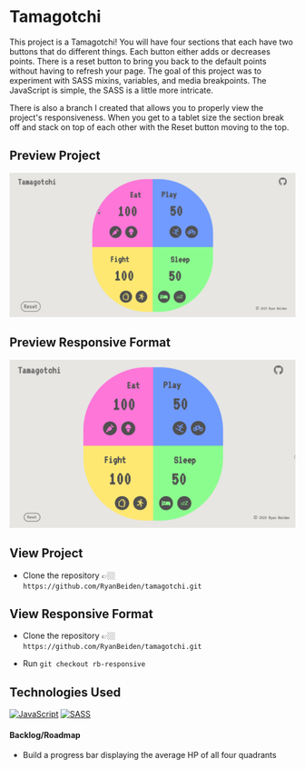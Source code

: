 # Tamagotchi

This project is a Tamagotchi! You will have four sections that each have two buttons that do different things. Each button either adds or decreases points. There is a reset button to bring you back to the default points without having to refresh your page. The goal of this project was to experiment with SASS mixins, variables, and media breakpoints. The JavaScript is simple, the SASS is a little more intricate.

There is also a branch I created that allows you to properly view the project's responsiveness. When you get to a tablet size the section break off and stack on top of each other with the Reset button moving to the top.

## Preview Project

![Demo Preview of Tamagotchi Site](./src/assets/tamagotchi-site-demo.gif)

## Preview Responsive Format

![Demo Preview of the Responsive Tamagotchi Site](./src/assets/tamagotchi-responsive-demo.gif)

## View Project
- Clone the repository 👉🏼 `https://github.com/RyanBeiden/tamagotchi.git`

## View Responsive Format
- Clone the repository 👉🏼 `https://github.com/RyanBeiden/tamagotchi.git`

- Run `git checkout rb-responsive`

## Technologies Used
[![JavaScript](https://img.shields.io/badge/-JavaScript-2c9fcc?style=flat-square)](#) [![SASS](https://img.shields.io/badge/-SASS-2c9fcc?style=flat-square)](#)

#### Backlog/Roadmap

- Build a progress bar displaying the average HP of all four quadrants
